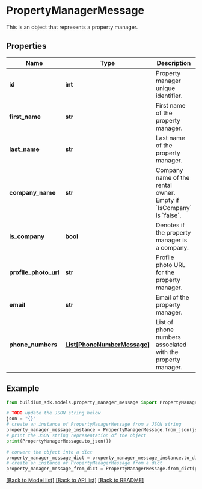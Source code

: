 # PropertyManagerMessage

This is an object that represents a property manager.

## Properties

Name | Type | Description | Notes
------------ | ------------- | ------------- | -------------
**id** | **int** | Property manager unique identifier. | [optional] 
**first_name** | **str** | First name of the property manager. | [optional] 
**last_name** | **str** | Last name of the property manager. | [optional] 
**company_name** | **str** | Company name of the rental owner. Empty if &#x60;IsCompany&#x60; is &#x60;false&#x60;. | [optional] 
**is_company** | **bool** | Denotes if the property manager is a company. | [optional] 
**profile_photo_url** | **str** | Profile photo URL for the property manager. | [optional] 
**email** | **str** | Email of the property manager. | [optional] 
**phone_numbers** | [**List[PhoneNumberMessage]**](PhoneNumberMessage.md) | List of phone numbers associated with the property manager. | [optional] 

## Example

```python
from buildium_sdk.models.property_manager_message import PropertyManagerMessage

# TODO update the JSON string below
json = "{}"
# create an instance of PropertyManagerMessage from a JSON string
property_manager_message_instance = PropertyManagerMessage.from_json(json)
# print the JSON string representation of the object
print(PropertyManagerMessage.to_json())

# convert the object into a dict
property_manager_message_dict = property_manager_message_instance.to_dict()
# create an instance of PropertyManagerMessage from a dict
property_manager_message_from_dict = PropertyManagerMessage.from_dict(property_manager_message_dict)
```
[[Back to Model list]](../README.md#documentation-for-models) [[Back to API list]](../README.md#documentation-for-api-endpoints) [[Back to README]](../README.md)


